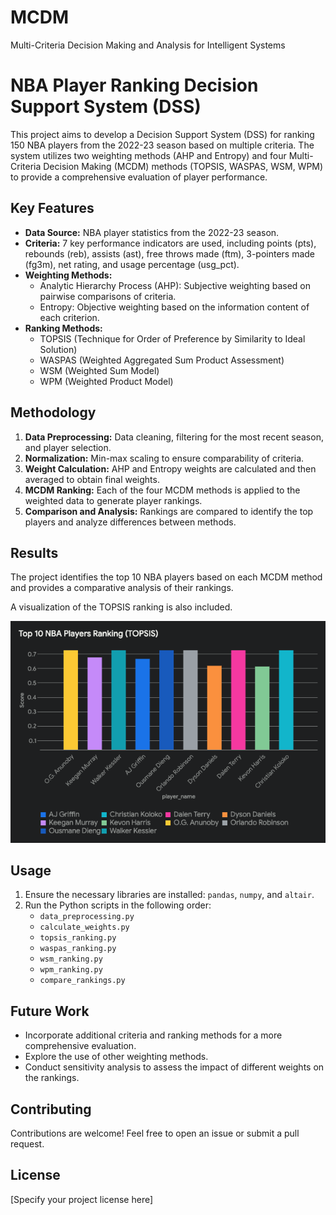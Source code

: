 # MCDM
Multi-Criteria Decision Making and Analysis for Intelligent Systems

# NBA Player Ranking Decision Support System (DSS)

This project aims to develop a Decision Support System (DSS) for ranking 150 NBA players from the 2022-23 season based on multiple criteria. The system utilizes two weighting methods (AHP and Entropy) and four Multi-Criteria Decision Making (MCDM) methods (TOPSIS, WASPAS, WSM, WPM) to provide a comprehensive evaluation of player performance.

## Key Features

*   **Data Source:** NBA player statistics from the 2022-23 season.
*   **Criteria:** 7 key performance indicators are used, including points (pts), rebounds (reb), assists (ast), free throws made (ftm), 3-pointers made (fg3m), net rating, and usage percentage (usg_pct).
*   **Weighting Methods:**
    *   Analytic Hierarchy Process (AHP): Subjective weighting based on pairwise comparisons of criteria.
    *   Entropy: Objective weighting based on the information content of each criterion.
*   **Ranking Methods:**
    *   TOPSIS (Technique for Order of Preference by Similarity to Ideal Solution)
    *   WASPAS (Weighted Aggregated Sum Product Assessment)
    *   WSM (Weighted Sum Model)
    *   WPM (Weighted Product Model)

## Methodology

1.  **Data Preprocessing:** Data cleaning, filtering for the most recent season, and player selection.
2.  **Normalization:** Min-max scaling to ensure comparability of criteria.
3.  **Weight Calculation:** AHP and Entropy weights are calculated and then averaged to obtain final weights.
4.  **MCDM Ranking:** Each of the four MCDM methods is applied to the weighted data to generate player rankings.
5.  **Comparison and Analysis:** Rankings are compared to identify the top players and analyze differences between methods.

## Results

The project identifies the top 10 NBA players based on each MCDM method and provides a comparative analysis of their rankings. 

A visualization of the TOPSIS ranking is also included.

![Top 10 NBA Players Ranking (TOPSIS)](/nba_player_rankings_topsis.png)

## Usage

1.  Ensure the necessary libraries are installed: `pandas`, `numpy`, and `altair`.
2.  Run the Python scripts in the following order:
    *   `data_preprocessing.py`
    *   `calculate_weights.py`
    *   `topsis_ranking.py`
    *   `waspas_ranking.py`
    *   `wsm_ranking.py`
    *   `wpm_ranking.py`
    *   `compare_rankings.py`

## Future Work

*   Incorporate additional criteria and ranking methods for a more comprehensive evaluation.
*   Explore the use of other weighting methods.
*   Conduct sensitivity analysis to assess the impact of different weights on the rankings.

## Contributing

Contributions are welcome! Feel free to open an issue or submit a pull request.

## License

[Specify your project license here]
